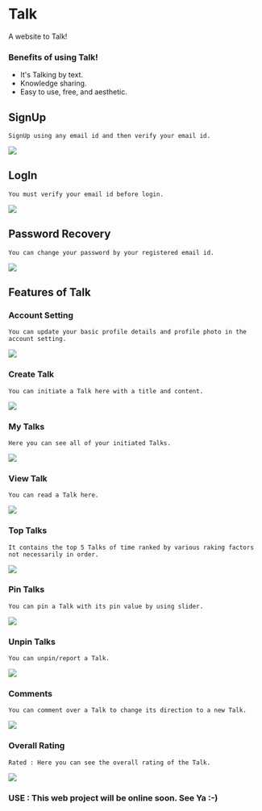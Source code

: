 # Talk
A website to Talk!

### Benefits of using Talk!

- It's Talking by text.
- Knowledge sharing.
- Easy to use, free, and aesthetic.

## SignUp
    SignUp using any email id and then verify your email id.
![](./img/signup.png)
## LogIn
    You must verify your email id before login.
![](./img/signin.png)
## Password Recovery
    You can change your password by your registered email id.
![](./img/pass_recovery.png)

## Features of Talk

### Account Setting
    You can update your basic profile details and profile photo in the account setting.
![](./img/update_profile.png)
### Create Talk
    You can initiate a Talk here with a title and content.
![](./img/create_Talk.png)
### My Talks
    Here you can see all of your initiated Talks.
![](./img/my_Talks.png)
### View Talk
    You can read a Talk here.
![](./img/Talk.png)
### Top Talks
    It contains the top 5 Talks of time ranked by various raking factors not necessarily in order.
![](./img/top_pins.png)
### Pin Talks
    You can pin a Talk with its pin value by using slider.
![](./img/pinner.png)
### Unpin Talks
    You can unpin/report a Talk. 
![](./img/unpinner.png)
### Comments
    You can comment over a Talk to change its direction to a new Talk.
![](./img/comments.png)
### Overall Rating
    Rated : Here you can see the overall rating of the Talk.
![](./img/overall_rating.png)
### USE : This web project will be online soon. See Ya :-)